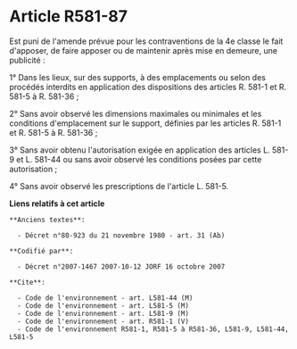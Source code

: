 # Article R581-87

Est puni de l'amende prévue pour les contraventions de la 4e classe le fait d'apposer, de faire apposer ou de maintenir après
mise en demeure, une publicité :

1° Dans les lieux, sur des supports, à des emplacements ou selon des procédés interdits en application des dispositions des
articles R. 581-1 et R. 581-5 à R. 581-36 ;

2° Sans avoir observé les dimensions maximales ou minimales et les conditions d'emplacement sur le support, définies par les
articles R. 581-1 et R. 581-5 à R. 581-36 ;

3° Sans avoir obtenu l'autorisation exigée en application des articles L. 581-9 et L. 581-44 ou sans avoir observé les
conditions posées par cette autorisation ;

4° Sans avoir observé les prescriptions de l'article L. 581-5.

**Liens relatifs à cet article**

	**Anciens textes**:

	  - Décret n°80-923 du 21 novembre 1980 - art. 31 (Ab)

	**Codifié par**:

	  - Décret n°2007-1467 2007-10-12 JORF 16 octobre 2007

	**Cite**:

	  - Code de l'environnement - art. L581-44 (M)
	  - Code de l'environnement - art. L581-5 (M)
	  - Code de l'environnement - art. L581-9 (M)
	  - Code de l'environnement - art. R581-1 (V)
	  - Code de l'environnement R581-1, R581-5 à R581-36, L581-9, L581-44, L581-5
